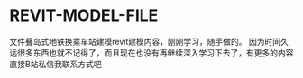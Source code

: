 # REVIT-MODEL-FILE
文件叠岛式地铁换乘车站建模revit建模内容，刚刚学习，随手做的。
因为时间久远很多东西也就不记得了，而且现在也没有再继续深入学习下去了，有更多的内容直接B站私信我联系方式吧
